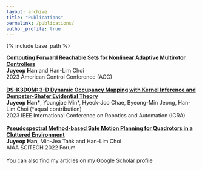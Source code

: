 ```yaml
---
layout: archive
title: "Publications"
permalink: /publications/
author_profile: true
---
```

{% include base_path %}

[**Computing Forward Reachable Sets for Nonlinear Adaptive Multirotor Controllers**](https://arxiv.org/abs/2209.07780)   
**Juyeop Han** and Han-Lim Choi   
2023 American Control Conference (ACC)
<br> <br>
[**DS-K3DOM: 3-D Dynamic Occupancy Mapping with Kernel Inference and Dempster-Shafer Evidential Theory**](https://arxiv.org/abs/2209.07764)   
**Juyeop Han\***, Youngjae Min\*, Hyeok-Joo Chae, Byeong-Min Jeong, Han-Lim Choi (\*equal contribution)   
2023 IEEE International Conference on Robotics and Automation (ICRA)
<br> <br>
[**Pseudospectral Method-based Safe Motion Planning for Quadrotors in a Cluttered Environment**](https://arc.aiaa.org/doi/abs/10.2514/6.2022-2545)   
**Juyeop Han**, Min-Jea Tahk and Han-Lim Choi   
 AIAA SCITECH 2022 Forum
<br> <br>
You can also find my articles on [my Google Scholar profile](https://scholar.google.com/citations?user=5Ox5W38AAAAJ)
